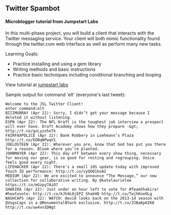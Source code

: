 ## Twitter Spambot 

#### Microblogger tutorial from Jumpstart Labs

In this multi-phase project, you will build a client that interacts with the Twitter messaging service. Your client will both mimic functionality found through the twitter.com web interface as well as perform many new tasks.

Learning Goals:

* Practice installing and using a gem library
* Writing methods and basic instructions
* Practice basic techniques including conditional branching and looping

View tutorial at [jumpstart labs](http://tutorials.jumpstartlab.com/projects/microblogger.html)

Sample output for command 'elt' (everyone's last tweet):
```
Welcome to the JSL Twitter Client!
enter command:elt
BIIIMURRAY (Apr 22): Sorry, I didn’t get your message because I deleted it without listening.
ESPN (Apr 22): The NFL Draft is the toughest job interview a prospect will ever have. Draft Academy shows how they prepare -&gt; http://t.co/guLyzo5oTk
FAIRFAXPOLICE (Apr 22): Bank Robbery in Loehmann’s Plaza http://t.co/EOBqNPwqV1
JOELOSTEEN (Apr 22): Wherever you are, know that God has put you there for a reason. Bloom where you’re planted.
JOHNMAYER (Apr 22): This day off between every show thing, necessary for moving our gear, is so good for resting and regrouping. Voice feels good every night.
LIFEHACKER (Apr 22): There's a small iOS update today with improved Touch ID performance: http://t.co/vyQOQ1koA2
MEDIUM (Apr 22): We are excited to announce “The Message,” our new collection for collaborative writing. By @katelaurielee https://t.co/mGzpy7AiO7
SHAKIRA (Apr 22): Just under an hour left to vote for #TeamShakira! #howtovote: http://t.co/kJh4LOjEPZ ShakHQ http://t.co/TwjhKneOLg
WASHCAPS (Apr 22): WATCH: @ovi8 looks back on the 2013-14 season with @VogsCaps in a @MonumentalNtwrk exclusive. http://t.co/3JBaKp6IK0 http://t.co/uw4xnIDWgt
```